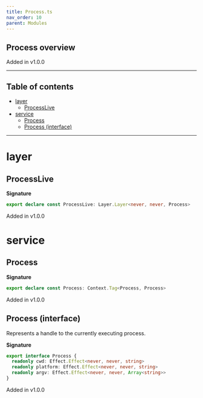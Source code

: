 ```yaml
---
title: Process.ts
nav_order: 10
parent: Modules
---
```


## Process overview

Added in v1.0.0

---

<h2 class="text-delta">Table of contents</h2>

- [layer](#layer)
  - [ProcessLive](#processlive)
- [service](#service)
  - [Process](#process)
  - [Process (interface)](#process-interface)

---

# layer

## ProcessLive

**Signature**

```ts
export declare const ProcessLive: Layer.Layer<never, never, Process>
```

Added in v1.0.0

# service

## Process

**Signature**

```ts
export declare const Process: Context.Tag<Process, Process>
```

Added in v1.0.0

## Process (interface)

Represents a handle to the currently executing process.

**Signature**

```ts
export interface Process {
  readonly cwd: Effect.Effect<never, never, string>
  readonly platform: Effect.Effect<never, never, string>
  readonly argv: Effect.Effect<never, never, Array<string>>
}
```

Added in v1.0.0
